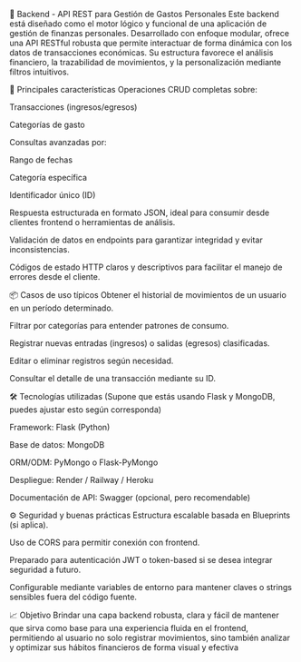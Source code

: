 🧠 Backend - API REST para Gestión de Gastos Personales
Este backend está diseñado como el motor lógico y funcional de una aplicación de gestión de finanzas personales. Desarrollado con enfoque modular, ofrece una API RESTful robusta que permite interactuar de forma dinámica con los datos de transacciones económicas. Su estructura favorece el análisis financiero, la trazabilidad de movimientos, y la personalización mediante filtros intuitivos.

🔧 Principales características
Operaciones CRUD completas sobre:

Transacciones (ingresos/egresos)

Categorías de gasto

Consultas avanzadas por:

Rango de fechas

Categoría específica

Identificador único (ID)

Respuesta estructurada en formato JSON, ideal para consumir desde clientes frontend o herramientas de análisis.

Validación de datos en endpoints para garantizar integridad y evitar inconsistencias.

Códigos de estado HTTP claros y descriptivos para facilitar el manejo de errores desde el cliente.

📦 Casos de uso típicos
Obtener el historial de movimientos de un usuario en un período determinado.

Filtrar por categorías para entender patrones de consumo.

Registrar nuevas entradas (ingresos) o salidas (egresos) clasificadas.

Editar o eliminar registros según necesidad.

Consultar el detalle de una transacción mediante su ID.

🛠️ Tecnologías utilizadas
(Supone que estás usando Flask y MongoDB, puedes ajustar esto según corresponda)

Framework: Flask (Python)

Base de datos: MongoDB

ORM/ODM: PyMongo o Flask-PyMongo

Despliegue: Render / Railway / Heroku

Documentación de API: Swagger (opcional, pero recomendable)

⚙️ Seguridad y buenas prácticas
Estructura escalable basada en Blueprints (si aplica).

Uso de CORS para permitir conexión con frontend.

Preparado para autenticación JWT o token-based si se desea integrar seguridad a futuro.

Configurable mediante variables de entorno para mantener claves o strings sensibles fuera del código fuente.

📈 Objetivo
Brindar una capa backend robusta, clara y fácil de mantener que sirva como base para una experiencia fluida en el frontend, permitiendo al usuario no solo registrar movimientos, sino también analizar y optimizar sus hábitos financieros de forma visual y efectiva
